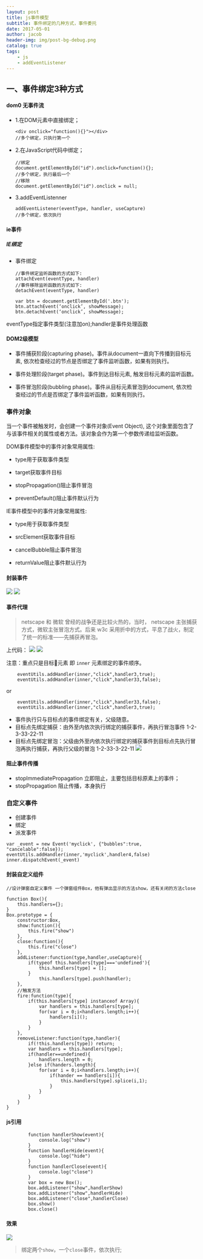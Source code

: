 ```yaml
---
layout: post
title: js事件模型
subtitle: 事件绑定的几种方式，事件委托
date: 2017-05-01
author: jacob
header-img: img/post-bg-debug.png
catalog: true
tags: 
    - js
    - addEventListener
---
```

## 一、事件绑定3种方式
#### dom0 无事件流
 - 1.在DOM元素中直接绑定；
    ```
    <div onclick="function(){}"></div>
    //多个绑定，只执行第一个
    ```
 - 2.在JavaScript代码中绑定；
    ```
    //绑定
    document.getElementById("id").onclick=function(){};
    //多个绑定，执行最后一个
   //移除
    document.getElementById("id").onclick = null;
    ```
 - 3.addEventListenner
    ```
    addEventListener(eventType, handler, useCapture)
    //多个绑定，依次执行
    ``` 
    
#### ie事件

##### IE绑定

- 事件绑定
    ``` 
    //事件绑定监听函数的方式如下:
    attachEvent(eventType, handler)
    //事件移除监听函数的方式如下:
    detachEvent(eventType, handler)
    ```
    ```
    var btn = document.getElementById('.btn');
    btn.attachEvent(‘onclick’, showMessage);
    btn.detachEvent(‘onclick’, showMessage);
    ```
>
eventType指定事件类型(注意加on);handler是事件处理函数

   

#### DOM2级模型
- 事件捕获阶段(capturing phase)。事件从document一直向下传播到目标元素, 依次检查经过的节点是否绑定了事件监听函数，如果有则执行。

- 事件处理阶段(target phase)。事件到达目标元素, 触发目标元素的监听函数。

- 事件冒泡阶段(bubbling phase)。事件从目标元素冒泡到document, 依次检查经过的节点是否绑定了事件监听函数，如果有则执行。
  


### 事件对象
当一个事件被触发时，会创建一个事件对象(Event Object), 这个对象里面包含了与该事件相关的属性或者方法。该对象会作为第一个参数传递给监听函数。

DOM事件模型中的事件对象常用属性:

- type用于获取事件类型

- target获取事件目标

- stopPropagation()阻止事件冒泡

- preventDefault()阻止事件默认行为

IE事件模型中的事件对象常用属性:

- type用于获取事件类型

- srcElement获取事件目标

- cancelBubble阻止事件冒泡

- returnValue阻止事件默认行为

#### 封装事件
![](https://ws4.sinaimg.cn/large/006tNc79ly1fqoth6t57sj31c60s40zm.jpg)
![](https://ws4.sinaimg.cn/large/006tNc79ly1fqoth8x7wdj31fo0tuq7w.jpg)

#### 事件代理

>netscape 和 微软 曾经的战争还是比较火热的，当时， netscape 主张捕获方式，微软主张冒泡方式。后来 w3c 采用折中的方式，平息了战火，制定了统一的标准——先捕获再冒泡。

上代码：
![](https://ws1.sinaimg.cn/large/006tNc79ly1fqotkhyi0fj31be0za46h.jpg)
![](https://ws4.sinaimg.cn/large/006tNc79ly1fqotlp6hoij31cs0qiaic.jpg)

注意：重点只是目标元素 即 `inner` 元素绑定的事件顺序。

```
    eventUtils.addHandler(inner,"click",handler3,true);
    eventUtils.addHandler(inner,"click",handler33,false);
```
 or
```
    eventUtils.addHandler(inner,"click",handler33,false);
    eventUtils.addHandler(inner,"click",handler3,true);
```
- 事件执行只与目标点的事件绑定有关，父级随意。
- 目标点先绑定捕获：由外至内依次执行绑定的捕获事件，再执行冒泡事件 1-2-3-33-22-11
- 目标点先绑定冒泡：父级由外至内依次执行绑定的捕获事件到目标点先执行冒泡再执行捕获，再执行父级的冒泡 1-2-33-3-22-11
![](https://ws2.sinaimg.cn/large/006tNc79ly1fqontdcdszj314c0ewdhm.jpg)
#### 阻止事件传播
-  stopImmediatePropagation 立即阻止，主要包括目标原素上的事件；
-  stopPropagation 阻止传播，本身执行

### 自定义事件
- 创建事件
- 绑定
- 派发事件


```
var _event = new Event('myclick', {"bubbles":true, "cancelable":false});
eventUtils.addHandler(inner,'myclick',handler4,false)
inner.dispatchEvent(_event)
```

#### 封装自定义组件

````
//设计弹窗自定义事件 一个弹窗组件Box，他有弹出显示的方法show，还有关闭的方法close

function Box(){
    this.handlers={};
}
Box.prototype = {
    constructor:Box,
    show:function(){
        this.fire("show")
    },
    close:function(){
        this.fire("close")
    },
    addListener:function(type,handler,useCapture){
        if(typeof this.handlers[type]==='undefined'){
            this.handlers[type] = [];
        }
            this.handlers[type].push(handler);
    },
    //触发方法
    fire:function(type){
        if(this.handlers[type] instanceof Array){
            var handlers = this.handlers[type];
            for(var i = 0;i<handlers.length;i++){
                handlers[i]();
            }
        }
    },
    removeListener:function(type,handler){
        if(!this.handlers[type]) return;
        var handlers = this.handlers[type];
        if(handler==undefined){
            handlers.length = 0;
        }else if(handers.length){
            for(var i = 0;i<handlers.length;i++){
                if(hander == handlers[i]){
                    this.handlers[type].splice(i,1);
                }
            }
        }
    }
}
````

#### js引用

````
        function handlerShow(event){
            console.log("show")
        }
        function handlerHide(event){
            console.log("hide")
        }
        function handlerClose(event){
            console.log("close")
        }
        var box = new Box();
        box.addListener("show",handlerShow)
        box.addListener("show",handlerHide)
        box.addListener("close",handlerClose)
        box.show()
        box.close()
````
#### 效果
![](https://ws1.sinaimg.cn/large/006tNc79ly1fqoyq5w0haj31ae08kjsq.jpg)

>绑定两个`show`，一个`close`事件，依次执行;